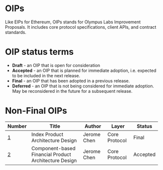 # OIPs

Like EIPs for Ethereum, OIPs stands for Olympus Labs Improvement Proposals. It includes core protocol specifications, client APIs, and contract standards.

# OIP status terms

- **Draft** - an OIP that is open for consideration
- **Accepted** - an OIP that is planned for immediate adoption, i.e. expected to be included in the next release.
- **Final** - an OIP that has been adopted in a previous release.
- **Deferred** - an OIP that is not being considered for immediate adoption. May be reconsidered in the future for a subsequent release.

# Non-Final OIPs

| Number                                                              | Title                                                 | Author      | Layer         | Status   |
| ------------------------------------------------------------------- | ----------------------------------------------------- | ----------- | ------------- | -------- |
| [1](https://github.com/Olympus-Labs/OIPs/blob/master/OIPs/oip-1.md) | Index Product Architecture Design                     | Jerome Chen | Core Protocol | Final |
| [2](https://github.com/Olympus-Labs/OIPs/blob/master/OIPs/oip-2.md) | Component-based Financial Product Architecture Design | Jerome Chen | Core Protocol | Accepted    |
